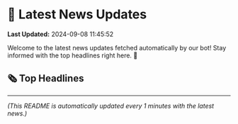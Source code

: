 # 📰 Latest News Updates
**Last Updated:** 2024-09-08 11:45:52

Welcome to the latest news updates fetched automatically by our bot! Stay informed with the top headlines right here. 🚀

## 🗞️ Top Headlines

---
*(This README is automatically updated every 1 minutes with the latest news.)*
